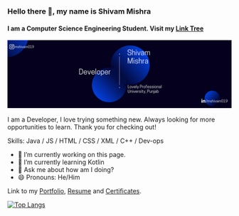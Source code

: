 ### Hello there 👋, my name is Shivam Mishra
#### I am a Computer Science Engineering Student. Visit my [Link Tree](https://linktr.ee/mshivam019)
![I am a Computer Science Engineering Student.](https://raw.githubusercontent.com/mshivam019/mshivam019/master/Banner.png)

I am a Developer, I love trying something new. Always looking for more opportunities to learn. Thank you for checking out!

Skills: Java / JS / HTML / CSS / XML / C++ / Dev-ops

- 🔭 I’m currently working on this page. 
- 🌱 I’m currently learning Kotlin 
- 💬 Ask me about how am I doing? 
- 😄 Pronouns: He/Him  


Link to my [Portfolio](https://mshivam019.vercel.app), [Resume](https://drive.google.com/file/d/1aVHDpp9r0Ueh1fbjUgI9Lwi51pHo9UtV/view) and [Certificates](https://drive.google.com/drive/folders/1q0KZSNVHhTny67mdtN_LUV7pMb8y6T3O?usp=sharing).


[![Top Langs](https://github-readme-stats.vercel.app/api/top-langs/?username=mshivam019&layout=compact&theme=transparent&text_color=bcbcbc)](https://github.com/mshivam019)
